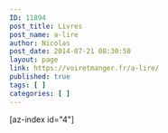 ```yaml
---
ID: 11894
post_title: Livres
post_name: a-lire
author: Nicolas
post_date: 2014-07-21 08:30:50
layout: page
link: https://voiretmanger.fr/a-lire/
published: true
tags: [ ]
categories: [ ]
---
```

[az-index id="4"]